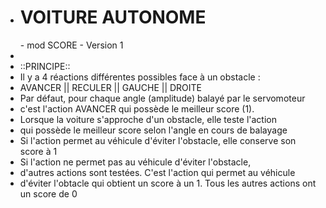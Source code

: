  * <h1>VOITURE AUTONOME</h1> - mod SCORE - Version 1
 * 
 * ::PRINCIPE::
 * Il y a 4 réactions différentes possibles face à un obstacle :
 * AVANCER || RECULER || GAUCHE || DROITE
 * Par défaut, pour chaque angle (amplitude) balayé par le servomoteur 
 * c'est l'action AVANCER qui possède le meilleur score (1).
 * Lorsque la voiture s'approche d'un obstacle, elle teste l'action
 * qui possède le meilleur score selon l'angle en cours de balayage
 * Si l'action permet au véhicule d'éviter l'obstacle, elle conserve son score à 1
 * Si l'action ne permet pas au véhicule d'éviter l'obstacle,
 * d'autres actions sont testées. C'est l'action qui permet au véhicule
 * d'éviter l'obtacle qui obtient un score à un 1. Tous les autres actions ont un score de 0
